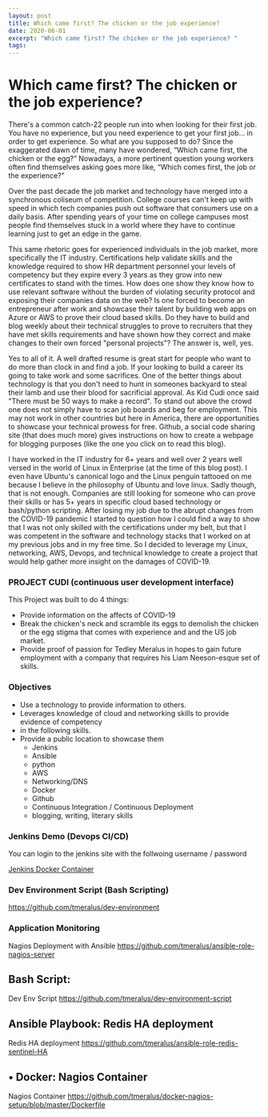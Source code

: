 ```yaml
---
layout: post
title: Which came first? The chicken or the job experience?
date: 2020-06-01
excerpt: "Which came first? The chicken or the job experience? "
tags:
---
```


# Which came first? The chicken or the job experience?  

 There's a common catch-22 people run into when looking for their first job. You have no experience, but you need experience to get your first job... in order to get experience. So what are you supposed to do? Since the exaggerated dawn of time, many have wondered, “Which came first, the chicken or the egg?” Nowadays, a more pertinent question young workers often find themselves asking goes more like, “Which comes first, the job or the experience?”

 Over the past decade the job market and technology have merged into a synchronous coliseum of competition. College courses can't keep up with speed in which tech companies push out software that consumers use on a daily basis. After spending years of your time on college campuses most people find themselves stuck in a world where they have to continue learning just to get an edge in the game.

 This same rhetoric goes for experienced individuals in the job market, more specifically the IT industry. Certifications help validate skills and the knowledge required to show HR department personnel your levels of competency but they expire every 3 years as they grow into new certificates to stand with the times. How does one show they know how to use relevant software without the burden of violating security protocol and exposing their companies data on the web? Is one forced to become an entrepreneur after work and showcase their talent by building web apps on Azure or AWS to prove their cloud based skills. Do they have to build and blog weekly about their technical struggles to prove to recruiters that they have met skills requirements and have shown how they correct and make changes to their own forced "personal projects"? The answer is, well, yes.

 Yes to all of it. A well drafted resume is great start for people who want to do more than clock in and find a job. If your looking to build a career its going to take work and some sacrifices. One of the better things about technology is that you don't need to hunt in someones backyard to steal their lamb and use their blood for sacrificial approval. As Kid Cudi once said "There must be 50 ways to make a record". To stand out above the crowd one does not simply have to scan job boards and beg for employment. This may not work in other countries but here in America, there are opportunities to showcase your technical prowess for free. Github, a social code sharing site (that does much more) gives instructions on how to create a webpage for blogging purposes (like the one you click on to read this blog).

I have worked in the IT industry for 6+ years and well over 2 years well versed in the world of Linux in Enterprise (at the time of this blog post). I even have Ubuntu's canonical logo and the Linux penguin tattooed on me because I believe in the philosophy of Ubuntu and love linux. Sadly though, that is not enough. Companies are still looking for someone who can prove their skills or has 5+ years in specific cloud based technology or bash/python scripting.  After losing my job due to the abrupt changes from the COVID-19 pandemic I started to question how I could find a way to show that I was not only skilled with the certifications under my belt, but that I was competent in the software and technology stacks that I worked on at my previous jobs and in my free time. So I decided to leverage my Linux, networking, AWS, Devops, and technical knowledge to create a project that would help gather more insight on the damages of COVID-19.

### PROJECT CUDI (continuous user development interface)
This Project was built to do 4 things:
- Provide information on the affects of COVID-19
- Break the chicken's neck and scramble its eggs to demolish the chicken or the egg stigma that comes with experience and and the US job market.
- Provide proof of passion for Tedley Meralus in hopes to gain future employment with a company that requires his Liam Neeson-esque set of skills.

### Objectives
 - Use a technology to provide information to others.  
 - Leverages knowledge of cloud and networking skills to provide evidence of competency
 - in the following skills.
 - Provide a public location to showcase them
   - Jenkins
   - Ansible
   - python
   - AWS
   - Networking/DNS
   - Docker
   - Github
   - Continuous Integration / Continuous Deployment
   - blogging, writing, literary skills


### Jenkins Demo (Devops CI/CD)
You can login to the jenkins site with the follwoing username / password

[Jenkins Docker Container](httpsss://github.com/tmeralus/docker-jenkins-setup)

### Dev Environment Script (Bash Scripting)
https://github.com/tmeralus/dev-environment

### Application Monitoring
Nagios Deployment with Ansible
https://github.com/tmeralus/ansible-role-nagios-server


## Bash Script:
Dev Env Script
https://github.com/tmeralus/dev-environment-script

## Ansible Playbook: Redis HA deployment
Redis HA deployment
https://github.com/tmeralus/ansible-role-redis-sentinel-HA

## • Docker: Nagios Container
Nagios Container
 https://github.com/tmeralus/docker-nagios-setup/blob/master/Dockerfile
 
